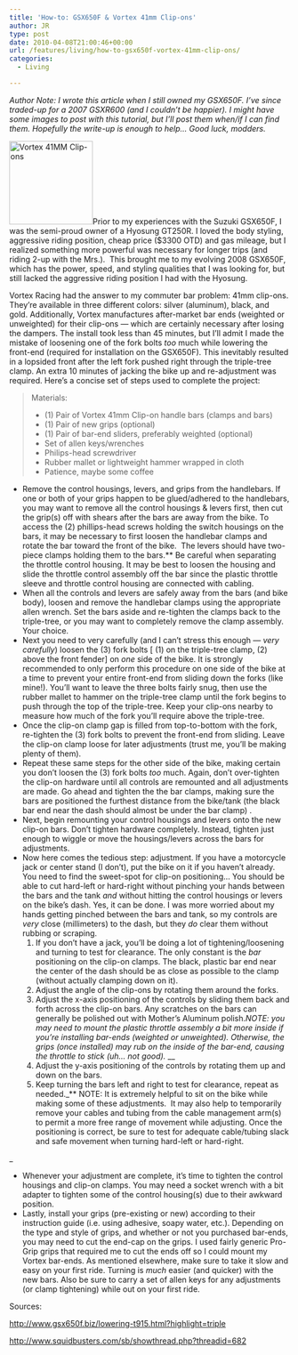 ```yaml
---
title: 'How-to: GSX650F & Vortex 41mm Clip-ons'
author: JR
type: post
date: 2010-04-08T21:00:46+00:00
url: /features/living/how-to-gsx650f-vortex-41mm-clip-ons/
categories:
  - Living

---
```

_Author Note: I wrote this article when I still_ _owned my GSX650F. I&#8217;ve since traded-up for a 2007 GSXR600 (and I couldn&#8217;t be happier). I might have some images to post with this tutorial, but I&#8217;ll post them when/if I can find them. Hopefully the write-up is enough to help&#8230; Good luck, modders._

[<img class="alignleft size-thumbnail wp-image-317" title="Vortex 41MM Clip-ons" src="http://liveaverage.com/wp-content/themes/mimbo2.2/images/08VortexClipOnsLG1-150x150.jpg" alt="Vortex 41MM Clip-ons" width="150" height="150" />][1]Prior to my experiences with the Suzuki GSX650F, I was the semi-proud owner of a Hyosung GT250R. I loved the body styling, aggressive riding position, cheap price ($3300 OTD) and gas mileage, but I realized something more powerful was necessary for longer trips (and riding 2-up with the Mrs.).  This brought me to my evolving 2008 GSX650F, which has the power, speed, and styling qualities that I was looking for, but still lacked the aggressive riding position I had with the Hyosung.

Vortex Racing had the answer to my commuter bar problem: 41mm clip-ons. They&#8217;re available in three different colors: silver (aluminum), black, and gold. Additionally, Vortex manufactures after-market bar ends (weighted or unweighted) for their clip-ons &#8212; which are certainly necessary after losing the dampers. The install took less than 45 minutes, but I&#8217;ll admit I made the mistake of loosening one of the fork bolts _too_ much while lowering the front-end (required for installation on the GSX650F). This inevitably resulted in a lopsided front after the left fork pushed right through the triple-tree clamp. An extra 10 minutes of jacking the bike up and re-adjustment was required. Here&#8217;s a concise set of steps used to complete the project:

<!--more-->

> Materials:
> 
>   * (1) Pair of Vortex 41mm Clip-on handle bars (clamps and bars)
>   * (1) Pair of new grips (optional)
>   * (1) Pair of bar-end sliders, preferably weighted (optional)
>   * Set of allen keys/wrenches
>   * Philips-head screwdriver
>   * Rubber mallet or lightweight hammer wrapped in cloth
>   * Patience, maybe some coffee

  * Remove the control housings, levers, and grips from the handlebars. If one or both of your grips happen to be glued/adhered to the handlebars, you may want to remove all the control housings & levers first, then cut the grip(s) off with shears after the bars are away from the bike. To access the (2) phillips-head screws holding the switch housings on the bars, it may be necessary to first loosen the handlebar clamps and rotate the bar toward the front of the bike.  The levers should have two-piece clamps holding them to the bars.** Be careful when separating the throttle control housing. It may be best to loosen the housing and slide the throttle control assembly off the bar since the plastic throttle sleeve and throttle control housing are connected with cabling.
  * When all the controls and levers are safely away from the bars (and bike body), loosen and remove the handlebar clamps using the appropriate allen wrench. Set the bars aside and re-tighten the clamps back to the triple-tree, or you may want to completely remove the clamp assembly. Your choice.
  * Next you need to very carefully (and I can&#8217;t stress this enough &#8212; _very carefully_) loosen the (3) fork bolts [ (1) on the triple-tree clamp, (2) above the front fender] on _one_ side of the bike. It is strongly recommended to only perform this procedure on one side of the bike at a time to prevent your entire front-end from sliding down the forks (like mine!). You&#8217;ll want to leave the three bolts fairly snug, then use the rubber mallet to hammer on the triple-tree clamp until the fork begins to push through the top of the triple-tree. Keep your clip-ons nearby to measure how much of the fork you&#8217;ll require above the triple-tree.
  * Once the clip-on clamp gap is filled from top-to-bottom with the fork, re-tighten the (3) fork bolts to prevent the front-end from sliding. Leave the clip-on clamp loose for later adjustments (trust me, you&#8217;ll be making plenty of them).
  * Repeat these same steps for the other side of the bike, making certain you don&#8217;t loosen the (3) fork bolts _too_ much. Again, don&#8217;t over-tighten the clip-on hardware until all controls are remounted and all adjustments are made. Go ahead and tighten the the bar clamps, making sure the bars are positioned the furthest distance from the bike/tank (the black bar end near the dash should almost be under the bar clamp) .
  * Next, begin remounting your control housings and levers onto the new clip-on bars. Don&#8217;t tighten hardware completely. Instead, tighten just enough to wiggle or move the housings/levers across the bars for adjustments.
  * Now here comes the tedious step: adjustment. If you have a motorcycle jack or center stand (I don&#8217;t), put the bike on it if you haven&#8217;t already. You need to find the sweet-spot for clip-on positioning&#8230; You should be able to cut hard-left or hard-right without pinching your hands between the bars and the tank _and_ without hitting the control housings or levers on the bike&#8217;s dash. Yes, it can be done. I was more worried about my hands getting pinched between the bars and tank, so my controls are _very_ close (millimeters) to the dash, but they _do_ clear them without rubbing or scraping. 
      1. If you don&#8217;t have a jack, you&#8217;ll be doing a lot of tightening/loosening and turning to test for clearance. The only constant is the _bar_ positioning on the clip-on clamps. The black, plastic bar end near the center of the dash should be as close as possible to the clamp (without actually clamping down on it).
      2. Adjust the angle of the clip-ons by rotating them around the forks.
      3. Adjust the x-axis positioning of the controls by sliding them back and forth across the clip-on bars. Any scratches on the bars can generally be polished out with Mother&#8217;s Aluminum polish._NOTE: you may need to mount the plastic throttle assembly a bit more inside if you&#8217;re installing bar-ends (weighted or unweighted). Otherwise, the grips (once installed) may rub on the inside of the bar-end, causing the throttle to stick (uh&#8230; not good)._  __
      4. Adjust the y-axis positioning of the controls by rotating them up and down on the bars.
      5. Keep turning the bars left and right to test for clearance, repeat as needed._** NOTE: It is extremely helpful to sit on the bike while making some of these adjustments.  It may also help to temporarily remove your cables and tubing from the cable management arm(s) to permit a more free range of movement while adjusting. Once the positioning is correct, be sure to test for adequate cable/tubing slack and safe movement when turning hard-left or hard-right.
  
_ 
  * Whenever your adjustment are complete, it&#8217;s time to tighten the control housings and clip-on clamps. You may need a socket wrench with a bit adapter to tighten some of the control housing(s) due to their awkward position.
  * Lastly, install your grips (pre-existing or new) according to their instruction guide (i.e. using adhesive, soapy water, etc.). Depending on the type and style of grips, and whether or not you purchased bar-ends, you may need to cut the end-cap on the grips. I used fairly generic Pro-Grip grips that required me to cut the ends off so I could mount my Vortex bar-ends.
As mentioned elsewhere, make sure to take it slow and easy on your first ride. Turning is _much_ easier (and quicker) with the new bars. Also be sure to carry a set of allen keys for any adjustments (or clamp tightening) while out on your first ride.

Sources:

http://www.gsx650f.biz/lowering-t915.html?highlight=triple
  
http://www.squidbusters.com/sb/showthread.php?threadid=682

 [1]: http://liveaverage.com/wp-content/themes/mimbo2.2/images/08VortexClipOnsLG1.jpg